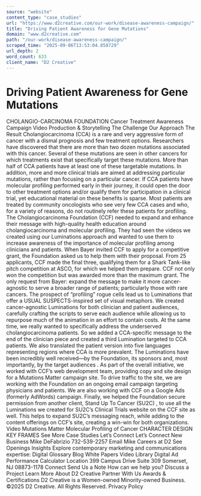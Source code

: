 ```yaml
---
source: "website"
content_type: "case_studies"
url: "https://www.d2creative.com/our-work/disease-awareness-campaign/"
title: "Driving Patient Awareness for Gene Mutations"
domain: "www.d2creative.com"
path: "/our-work/disease-awareness-campaign/"
scraped_time: "2025-09-06T13:53:04.858729"
url_depth: 2
word_count: 633
client_name: "D2 Creative"
---
```


# Driving Patient Awareness for Gene Mutations

CHOLANGIO-CARCINOMA FOUNDATION Cancer Treatment Awareness Campaign Video Production & Storytelling The Challenge Our Approach The Result Cholangiocarcinoma (CCA) is a rare and very aggressive form of cancer with a dismal prognosis and few treatment options. Researchers have discovered that there are more than two dozen mutations associated with this cancer. Several of these mutations are seen in other cancers for which treatments exist that specifically target these mutations. More than half of CCA patients have at least one of these targetable mutations. In addition, more and more clinical trials are aimed at addressing particular mutations, rather than focusing on a particular cancer. If CCA patients have molecular profiling performed early in their journey, it could open the door to other treatment options and/or qualify them for participation in a clinical trial, yet educational material on these benefits is sparse. Most patients are treated by community oncologists who see very few CCA cases and who, for a variety of reasons, do not routinely refer these patients for profiling. The Cholangiocarcinoma Foundation (CCF) needed to expand and enhance their message with high-quality health education around cholangiocarcinoma and molecular profiling. They had seen the videos we created using our Luminations approach and wanted to use them to increase awareness of the importance of molecular profiling among clinicians and patients. When Bayer invited CCF to apply for a competitive grant, the Foundation asked us to help them with their proposal. From 25 applicants, CCF made the final three, qualifying them for a Shark Tank-like pitch competition at ASCO, for which we helped them prepare. CCF not only won the competition but was awarded more than the maximum grant. The only request from Bayer: expand the message to make it more cancer-agnostic to serve a broader range of patients; particularly those with rare cancers. The prospect of “profiling” rogue cells lead us to Luminations that offer a USUAL SUSPECTS-inspired set of visual metaphors. We created cancer-agnostic Luminations for both clinician and patient audiences, carefully crafting the scripts to serve each audience while allowing us to repurpose much of the animation in an effort to contain costs. At the same time, we really wanted to specifically address the underserved cholangiocarcinoma patients. So we added a CCA-specific message to the end of the clinician piece and created a third Lumination targeted to CCA patients. We also translated the patient version into five languages representing regions where CCA is more prevalent. The Luminations have been incredibly well received—by the Foundation, its sponsors and, most importantly, by the target audiences . As part of the overall initiative, we worked with CCF’s web development team, providing copy and site design for a Mutations Matter campaign site. To drive traffic to the site, we are working with the Foundation on an ongoing email campaign targeting physicians and patients. We are also working with CCF on a Google Ads (formerly AdWords) campaign. Finally, we helped the Foundation secure permission from another client, Stand Up To Cancer (SU2C) , to use all the Luminations we created for SU2C’s Clinical Trials website on the CCF site as well. This helps to expand SU2C’s messaging reach, while adding to the content offerings on CCF’s site, creating a win-win for both organizations. Video Mutations Matter Molecular Profiling of Cancer CHARACTER DESIGN KEY FRAMES See More Case Studies Let’s Connect Let’s Connect New Business Mike DeFabrizio 732-539-2257 Email Mike Careers at D2 See Openings Insights Explore contemporary marketing and communications expertise: Digital Glossary Blog White Papers Video Library Digital Ad Performance Calculator Location 399 Campus Drive Suite 309 Somerset, NJ
08873-1178 Connect Send Us a Note How can we help you? Discuss a Project Learn More About D2 Creative Partner With Us Awards & Certifications D2 Creative is a Women-owned Minority-owned Business. ©2025 D2 Creative. All Rights Reserved. Privacy Policy